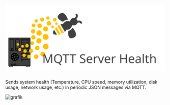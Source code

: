 # ![Logo](https://raw.githubusercontent.com/Bofrostmann07/mqtt-system-health/main/docs/images/mqtt%20server%20health%20logo.svg?raw=true)

Sends system health (Temperature, CPU speed, memory utilization, disk usage, network usage, etc.) in periodic JSON messages via MQTT.

![grafik](https://user-images.githubusercontent.com/84816381/144768730-56a3fed3-7b96-49af-8548-bb64f85a829a.png)
